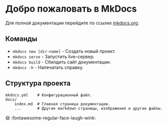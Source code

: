 # Добро пожаловать в MkDocs

Для полной документации перейдите по ссылке [mkdocs.org](https://www.mkdocs.org).

## Команды

* `mkdocs new [dir-name]` - Создать новый проект.
* `mkdocs serve` - Запустить live-сервер.
* `mkdocs build` - Сбилдить сайт документации.
* `mkdocs -h` - Напечатать справку.

## Структура проекта

    mkdocs.yml    # Конфигурационный файл.
    docs/
        index.md  # Главная страница документации.
        ...       # Другие markdown страницы, изображения и другие файлы.

:smile:
:fontawesome-regular-face-laugh-wink:
